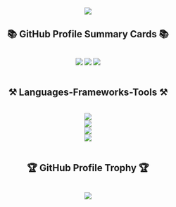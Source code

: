 <h1 align="center">
    <img src="https://readme-typing-svg.herokuapp.com/?font=Monaspace&size=40&center=true&vCenter=true&width=500&height=100&duration=4000&lines=Hi+There!+👋;+I'm+Masato+Yamamoto!;" />
</h1>

<h2 align="center">📚 GitHub Profile Summary Cards 📚</h2>
<br/>
<div align="center">
    <img src="https://github-profile-summary-cards.vercel.app/api/cards/profile-details?username=yamamoto99&count_private=true&theme=github_dark"/>
    <img src="https://github-profile-summary-cards.vercel.app/api/cards/repos-per-language?username=yamamoto99&count_private=true&theme=github_dark"/>
    <img src="https://github-profile-summary-cards.vercel.app/api/cards/most-commit-language?username=yamamoto99&count_private=true&theme=github_dark"/>
<!--     <img src="http://github-profile-summary-cards.vercel.app/api/cards/stats?username=yamamoto99&theme=github_dark"/> -->
</div>
<br/>

<h2 align="center">⚒️ Languages-Frameworks-Tools ⚒️</h2>
<br/>
<div align="center">
    <img src="https://skillicons.dev/icons?i=html,css,tailwind,js,typescript,react"/><br>
    <img src="https://skillicons.dev/icons?i=c,cpp,flask,go,rails"/><br>
    <img src="https://skillicons.dev/icons?i=firebase,sqlite,mysql,postgres,supabase,mongodb"/><br>
    <img src="https://skillicons.dev/icons?i=aws,figma,git,github,githubactions,docker,terraform,postman"/><br>
</div>
<br/>

<h2 align="center">🏆 GitHub Profile Trophy 🏆</h2>
<br/>
<div align="center">
    <img src="https://github-profile-trophy.vercel.app/?username=yamamoto99&rank=-?&theme=darkhub"/>
</div>
